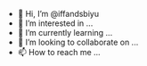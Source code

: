 - 👋 Hi, I’m @iffandsbiyu
- 👀 I’m interested in ...
- 🌱 I’m currently learning ...
- 💞️ I’m looking to collaborate on ...
- 📫 How to reach me ...

<!---
iffandsbiyu123/iffandsbiyu is a ✨ special ✨ repository because its `README.md` (this file) appears on your GitHub profile.
You can click the Preview link to take a look at your changes.
--->
